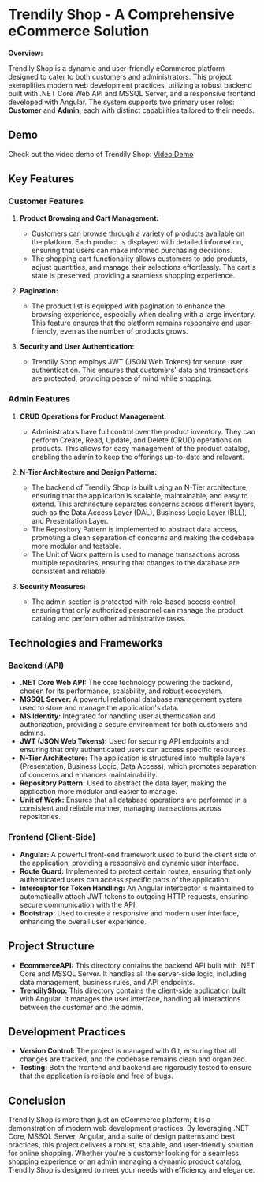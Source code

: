 # Trendily Shop - A Comprehensive eCommerce Solution

**Overview:**

Trendily Shop is a dynamic and user-friendly eCommerce platform designed to cater to both customers and administrators. This project exemplifies modern web development practices, utilizing a robust backend built with .NET Core Web API and MSSQL Server, and a responsive frontend developed with Angular. The system supports two primary user roles: **Customer** and **Admin**, each with distinct capabilities tailored to their needs.

## Demo

Check out the video demo of Trendily Shop: [Video Demo](https://youtu.be/JPixPk1KO2c)

## Key Features

### Customer Features
1. **Product Browsing and Cart Management:**
   - Customers can browse through a variety of products available on the platform. Each product is displayed with detailed information, ensuring that users can make informed purchasing decisions.
   - The shopping cart functionality allows customers to add products, adjust quantities, and manage their selections effortlessly. The cart's state is preserved, providing a seamless shopping experience.

2. **Pagination:**
   - The product list is equipped with pagination to enhance the browsing experience, especially when dealing with a large inventory. This feature ensures that the platform remains responsive and user-friendly, even as the number of products grows.

3. **Security and User Authentication:**
   - Trendily Shop employs JWT (JSON Web Tokens) for secure user authentication. This ensures that customers' data and transactions are protected, providing peace of mind while shopping.

### Admin Features
1. **CRUD Operations for Product Management:**
   - Administrators have full control over the product inventory. They can perform Create, Read, Update, and Delete (CRUD) operations on products. This allows for easy management of the product catalog, enabling the admin to keep the offerings up-to-date and relevant.

2. **N-Tier Architecture and Design Patterns:**
   - The backend of Trendily Shop is built using an N-Tier architecture, ensuring that the application is scalable, maintainable, and easy to extend. This architecture separates concerns across different layers, such as the Data Access Layer (DAL), Business Logic Layer (BLL), and Presentation Layer.
   - The Repository Pattern is implemented to abstract data access, promoting a clean separation of concerns and making the codebase more modular and testable.
   - The Unit of Work pattern is used to manage transactions across multiple repositories, ensuring that changes to the database are consistent and reliable.

3. **Security Measures:**
   - The admin section is protected with role-based access control, ensuring that only authorized personnel can manage the product catalog and perform other administrative tasks.

## Technologies and Frameworks

### Backend (API)
- **.NET Core Web API:** The core technology powering the backend, chosen for its performance, scalability, and robust ecosystem.
- **MSSQL Server:** A powerful relational database management system used to store and manage the application's data.
- **MS Identity:** Integrated for handling user authentication and authorization, providing a secure environment for both customers and admins.
- **JWT (JSON Web Tokens):** Used for securing API endpoints and ensuring that only authenticated users can access specific resources.
- **N-Tier Architecture:** The application is structured into multiple layers (Presentation, Business Logic, Data Access), which promotes separation of concerns and enhances maintainability.
- **Repository Pattern:** Used to abstract the data layer, making the application more modular and easier to manage.
- **Unit of Work:** Ensures that all database operations are performed in a consistent and reliable manner, managing transactions across repositories.

### Frontend (Client-Side)
- **Angular:** A powerful front-end framework used to build the client side of the application, providing a responsive and dynamic user interface.
- **Route Guard:** Implemented to protect certain routes, ensuring that only authenticated users can access specific parts of the application.
- **Interceptor for Token Handling:** An Angular interceptor is maintained to automatically attach JWT tokens to outgoing HTTP requests, ensuring secure communication with the API.
- **Bootstrap:** Used to create a responsive and modern user interface, enhancing the overall user experience.

## Project Structure

- **EcommerceAPI:** This directory contains the backend API built with .NET Core and MSSQL Server. It handles all the server-side logic, including data management, business rules, and API endpoints.
- **TrendilyShop:** This directory contains the client-side application built with Angular. It manages the user interface, handling all interactions between the customer and the admin.

## Development Practices

- **Version Control:** The project is managed with Git, ensuring that all changes are tracked, and the codebase remains clean and organized.
- **Testing:** Both the frontend and backend are rigorously tested to ensure that the application is reliable and free of bugs.

## Conclusion

Trendily Shop is more than just an eCommerce platform; it is a demonstration of modern web development practices. By leveraging .NET Core, MSSQL Server, Angular, and a suite of design patterns and best practices, this project delivers a robust, scalable, and user-friendly solution for online shopping. Whether you're a customer looking for a seamless shopping experience or an admin managing a dynamic product catalog, Trendily Shop is designed to meet your needs with efficiency and elegance.

